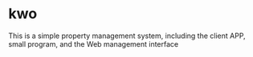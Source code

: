 # kwo
This is a simple property management system, including the client APP, small program, and the Web management interface
